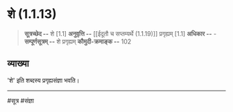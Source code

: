 # शे (1.1.13)
> **सूत्रच्छेद --** शे [1.1]
> **अनुवृत्ति --** [[ईदूतौ च सप्तम्यर्थे (1.1.19)]] प्रगृह्यम् [1.1]
> **अधिकार --** -
> **सम्पूर्णसूत्रम् --** शे प्रगृह्यम्
> **कौमुदी-क्रमाङ्क --** 102

## व्याख्या

'शे' इति शब्दस्य  प्रगृह्यसंज्ञा भवति।

---
#सूत्र #संज्ञा 